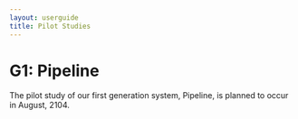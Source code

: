 ```yaml
---
layout: userguide
title: Pilot Studies
---
```


# G1: Pipeline

The pilot study of our first generation system, Pipeline, is planned to occur in August, 2104. 








